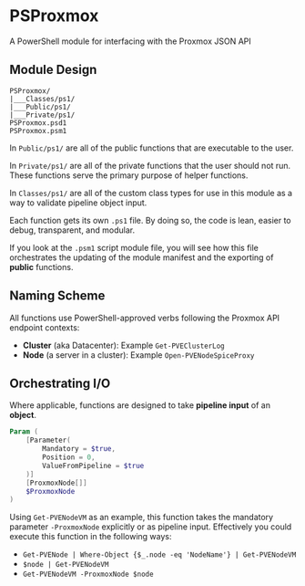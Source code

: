 # PSProxmox
A PowerShell module for interfacing with the Proxmox JSON API

## Module Design
```
PSProxmox/
|___Classes/ps1/
|___Public/ps1/
|___Private/ps1/
PSProxmox.psd1
PSProxmox.psm1
```
In `Public/ps1/` are all of the public functions that are executable to the user.

In `Private/ps1/` are all of the private functions that the user should not run. These functions serve the primary purpose of helper functions. 

In `Classes/ps1/` are all of the custom class types for use in this module as a way to validate pipeline object input.

Each function gets its own `.ps1` file. By doing so, the code is lean, easier to debug, transparent, and modular.

If you look at the `.psm1` script module file, you will see how this file orchestrates the updating of the module manifest and the exporting of **public** functions.

## Naming Scheme
All functions use PowerShell-approved verbs following the Proxmox API endpoint contexts:
- **Cluster** (aka Datacenter): Example `Get-PVEClusterLog`
- **Node** (a server in a cluster): Example `Open-PVENodeSpiceProxy`

## Orchestrating I/O
Where applicable, functions are designed to take **pipeline input** of an **object**.
```powershell
Param (
    [Parameter(
        Mandatory = $true,
        Position = 0,
        ValueFromPipeline = $true
    )]
    [ProxmoxNode[]]
    $ProxmoxNode
)
```
Using `Get-PVENodeVM` as an example, this function takes the mandatory parameter `-ProxmoxNode` explicitly or as pipeline input. Effectively you could execute this function in the following ways:
- `Get-PVENode | Where-Object {$_.node -eq 'NodeName'} | Get-PVENodeVM`
- `$node | Get-PVENodeVM`
- `Get-PVENodeVM -ProxmoxNode $node`
